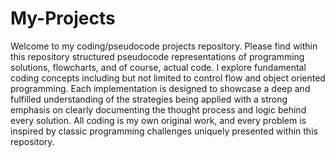 # My-Projects

Welcome to my coding/pseudocode projects repository.
Please find within this repository structured pseudocode representations of programming solutions, flowcharts, and of course, actual code. 
I explore fundamental coding concepts including but not limited to control flow and object oriented programming. 
Each implementation is designed to showcase a deep and fulfilled understanding of the strategies being applied with a strong emphasis on clearly documenting the thought process and logic behind every solution.
All coding is my own original work, and every problem is inspired by classic programming challenges uniquely presented within this repository. 
